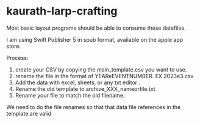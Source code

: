 # kaurath-larp-crafting

Most basic layout programs should be able to consume these datafiles.

I am using Swift Publisher 5 in spub format, available on the apple app store. 

Process: 
1. create your CSV by copying the main_template.csv you want to use.
2. rename the file in the format of YEAReEVENTNUMBER. EX 2023e3.csv 
3. Add the data with excel, sheets, or any txt editor . 
4. Rename the old template to archive_XXX_nameorfile.txt 
5. Rename your file to match the old filename.

We need to do the file renames so that that data file references in the template are valid

